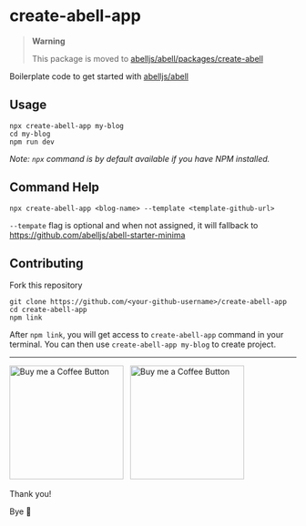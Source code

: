 # create-abell-app

> **Warning**
>
> This package is moved to [abelljs/abell/packages/create-abell](https://github.com/abelljs/abell/tree/main/packages/create-abell)

Boilerplate code to get started with [abelljs/abell](https://github.com/abelljs/abell)

## Usage
```
npx create-abell-app my-blog
cd my-blog
npm run dev
```

*Note: `npx` command is by default available if you have NPM installed.*


## Command Help
```
npx create-abell-app <blog-name> --template <template-github-url>
```

`--tempate` flag is optional and when not assigned, it will fallback to https://github.com/abelljs/abell-starter-minima


## Contributing

Fork this repository
```
git clone https://github.com/<your-github-username>/create-abell-app
cd create-abell-app
npm link
```

After `npm link`, you will get access to `create-abell-app` command in your terminal. You can then use `create-abell-app my-blog` to create project.

---

[<img alt="Buy me a Coffee Button" width=200 src="https://c5.patreon.com/external/logo/become_a_patron_button.png">](https://www.patreon.com/bePatron?u=31891872) &nbsp; [<img alt="Buy me a Coffee Button" width=200 src="https://cdn.buymeacoffee.com/buttons/default-yellow.png">](https://www.buymeacoffee.com/saurabhdaware)


Thank you!

Bye 🎉

